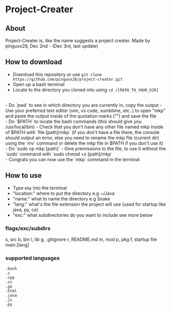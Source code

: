 # Project-Creater

## About

Project-Creater is, like the name suggests a project creater.
Made by pinguxx28, Dec 2nd - (Dec 3rd, last update)

## How to download

- Download this repository or use `git clone https://github.com/pinguxx28/project-creator.git`
- Open up a bash terminal
- Locate to the directory you cloned into using `cd /[PATH_TO_YOUR_DIR]`
<br>
- Do `pwd` to see in which directory you are currently in, copy the output
- Use your preferred text editor (vim, vs code, sumblime, etc..) to open "mkp" and paste the output inside of the quotation marks ("") and save the file
<br>
- Do `$PATH` to locate the bash commands (this should give you /usr/local/bin)
- Check that you don't have any other file named mkp inside of $PATH with `file [path]/mkp` (if you don't have a file there, the console should output an error, else you need to rename the mkp file (current dir) using the `mv` command or delete the mkp file in $PATH if you don't use it)
<br>
- Do `sudo cp mkp [path]`
- Give premissions to the file, to use it without the `sudo` command with `sudo chmod +x [path]/mkp`
<br>
- Congrats you can now use the `mkp` command in the terminal

## How to use

- Type `mkp` into the terminal
- "location:" where to put the directory e.g ~/Java
- "name:" what to name the directory e.g Snake
- "lang:" what's the file extension the project will use (used for startup like java, py, cs)
- "exc:" what subdirectories do you want to include see more below

### flags/exc/subdirs

s, src
b, bin
l, lib
g, .gitignore
r, README.md
m, mod
p, pkg
f, startup file main.[lang]

### supported languages
```
.bash
.c
.cpp
.cs
.go
.html
.java
.js
.py
```